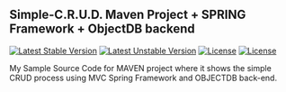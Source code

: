 ## Simple-C.R.U.D. Maven Project + SPRING Framework + ObjectDB backend

[![Latest Stable Version](https://poser.pugx.org/phpunit/phpunit/version)]()
[![Latest Unstable Version](https://poser.pugx.org/simple-crud/simple-crud/v/unstable)]()
[![License](https://poser.pugx.org/simple-crud/simple-crud/license)]()
[![License](https://www.w3.org/Icons/valid-html20)]()



My Sample Source Code for MAVEN project where it shows the simple CRUD process using MVC Spring Framework and OBJECTDB back-end.
